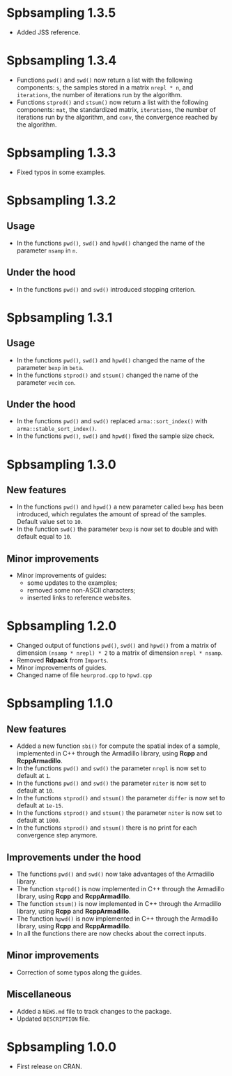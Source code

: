 # Spbsampling 1.3.5

* Added JSS reference.

# Spbsampling 1.3.4

* Functions `pwd()` and `swd()` now return a list with the following components:
`s`, the samples stored in a matrix `nrepl * n`, and `iterations`, the number of iterations run by the algorithm.
* Functions `stprod()` and `stsum()` now return a list with the following components:
`mat`, the standardized matrix, `iterations`, the number of iterations run by the algorithm, 
and `conv`, the convergence reached by the algorithm.

# Spbsampling 1.3.3

* Fixed typos in some examples.

# Spbsampling 1.3.2

## Usage

* In the functions `pwd()`, `swd()` and `hpwd()` changed the name of the parameter `nsamp` in `n`.

## Under the hood

* In the functions `pwd()` and `swd()` introduced stopping criterion.

# Spbsampling 1.3.1

## Usage

* In the functions `pwd()`, `swd()` and `hpwd()` changed the name of the parameter `bexp` in `beta`.
* In the functions `stprod()` and `stsum()` changed the name of the parameter `vec`in `con`.

## Under the hood

* In the functions `pwd()` and `swd()` replaced `arma::sort_index()` with `arma::stable_sort_index()`.
* In the functions `pwd()`, `swd()` and `hpwd()` fixed the sample size check.


# Spbsampling 1.3.0

## New features

* In the functions `pwd()` and `hpwd()` a new parameter called `bexp` has been introduced, which regulates the amount of spread of the samples. Default value set to `10`.
* In the function `swd()` the parameter `bexp` is now set to double and with default equal to `10`.

## Minor improvements

* Minor improvements of guides:
  * some updates to the examples;
  * removed some non-ASCII characters;
  * inserted links to reference websites.


# Spbsampling 1.2.0

* Changed output of functions `pwd()`, `swd()` and `hpwd()` from a matrix of dimension `(nsamp * nrepl) * 2` to a matrix of dimension `nrepl * nsamp`.
* Removed **Rdpack** from `Imports`.
* Minor improvements of guides.
* Changed name of file `heurprod.cpp` to `hpwd.cpp` 

# Spbsampling 1.1.0

## New features

* Added a new function `sbi()` for compute the spatial index of a sample, implemented in C++ through the Armadillo library, using **Rcpp** and **RcppArmadillo**.
* In the functions `pwd()` and `swd()` the parameter `nrepl` is now set to default at `1`.
* In the functions `pwd()` and `swd()` the parameter `niter` is now set to default at `10`.
* In the functions `stprod()` and `stsum()` the parameter `differ` is now set to default at `1e-15`.
* In the functions `stprod()` and `stsum()` the parameter `niter` is now set to default at `1000`.
* In the functions `stprod()` and `stsum()` there is no print for each convergence step anymore. 

## Improvements under the hood

* The functions `pwd()` and `swd()` now take advantages of the Armadillo library.
* The function `stprod()` is now implemented in C++ through the Armadillo library, using **Rcpp** and **RcppArmadillo**.
* The function `stsum()` is now implemented in C++ through the Armadillo library, using **Rcpp** and **RcppArmadillo**.
* The function `hpwd()` is now implemented in C++ through the Armadillo library, using **Rcpp** and **RcppArmadillo**.
* In all the functions there are now checks about the correct inputs.

## Minor improvements

* Correction of some typos along the guides.

## Miscellaneous

* Added a `NEWS.md` file to track changes to the package.
* Updated `DESCRIPTION` file.

# Spbsampling 1.0.0

* First release on CRAN.
